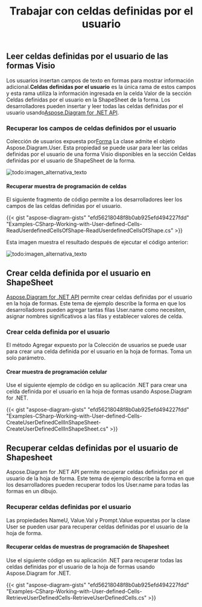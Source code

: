 ﻿---
title: Trabajar con celdas definidas por el usuario
type: docs
weight: 150
url: /es/net/working-with-user-defined-cells/
description: Esta sección explica cómo leer las celdas definidas por el usuario de las formas visio con Aspose.Diagram.
---
## **Leer celdas definidas por el usuario de las formas Visio**
 Los usuarios insertan campos de texto en formas para mostrar información adicional.**Celdas definidas por el usuario** es la única rama de estos campos y esta rama utiliza la información ingresada en la celda Valor de la sección Celdas definidas por el usuario en la ShapeSheet de la forma. Los desarrolladores pueden insertar y leer todas las celdas definidas por el usuario usando[Aspose.Diagram for .NET API](https://products.aspose.com/diagram/net/).
### **Recuperar los campos de celdas definidos por el usuario**
 Colección de usuarios expuesta por[Forma](http://www.aspose.com/api/net/diagram/aspose.diagram/shape) La clase admite el objeto Aspose.Diagram.User. Esta propiedad se puede usar para leer las celdas definidas por el usuario de una forma Visio disponibles en la sección Celdas definidas por el usuario de ShapeSheet de la forma.

![todo:imagen_alternativa_texto](working-with-user-defined-cells_1.png)
#### **Recuperar muestra de programación de celdas**
El siguiente fragmento de código permite a los desarrolladores leer los campos de las celdas definidas por el usuario.

{{< gist "aspose-diagram-gists" "efd56218048f8b0ab925efd494227fdd" "Examples-CSharp-Working-with-User-defined-Cells-ReadUserdefinedCellsOfShape-ReadUserdefinedCellsOfShape.cs" >}}


Esta imagen muestra el resultado después de ejecutar el código anterior:

![todo:imagen_alternativa_texto](working-with-user-defined-cells_2.png)
## **Crear celda definida por el usuario en ShapeSheet**
[Aspose.Diagram for .NET API](https://products.aspose.com/diagram/net/) permite crear celdas definidas por el usuario en la hoja de formas. Este tema de ejemplo describe la forma en que los desarrolladores pueden agregar tantas filas User.name como necesiten, asignar nombres significativos a las filas y establecer valores de celda.
### **Crear celda definida por el usuario**
El método Agregar expuesto por la Colección de usuarios se puede usar para crear una celda definida por el usuario en la hoja de formas. Toma un solo parámetro.
#### **Crear muestra de programación celular**
Use el siguiente ejemplo de código en su aplicación .NET para crear una celda definida por el usuario en la hoja de formas usando Aspose.Diagram for .NET.

{{< gist "aspose-diagram-gists" "efd56218048f8b0ab925efd494227fdd" "Examples-CSharp-Working-with-User-defined-Cells-CreateUserDefinedCellInShapeSheet-CreateUserDefinedCellInShapeSheet.cs" >}}
## **Recuperar celdas definidas por el usuario de Shapesheet**
Aspose.Diagram for .NET API permite recuperar celdas definidas por el usuario de la hoja de forma. Este tema de ejemplo describe la forma en que los desarrolladores pueden recuperar todos los User.name para todas las formas en un dibujo.
### **Recuperar celdas definidas por el usuario**
Las propiedades NameU, Value.Val y Prompt.Value expuestas por la clase User se pueden usar para recuperar celdas definidas por el usuario de la hoja de forma.
#### **Recuperar celdas de muestras de programación de Shapesheet**
Use el siguiente código en su aplicación .NET para recuperar todas las celdas definidas por el usuario de la hoja de formas usando Aspose.Diagram for .NET.

{{< gist "aspose-diagram-gists" "efd56218048f8b0ab925efd494227fdd" "Examples-CSharp-Working-with-User-defined-Cells-RetrieveUserDefinedCells-RetrieveUserDefinedCells.cs" >}}
